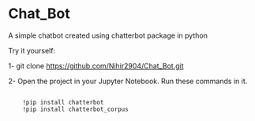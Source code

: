 #                                                           Chat_Bot
A simple chatbot created using chatterbot package in python

Try it yourself:

1- git clone https://github.com/Nihir2904/Chat_Bot.git

2- Open the project in your Jupyter Notebook.
Run these commands in it.
<pre><code>
    !pip install chatterbot
    !pip install chatterbot_corpus
</code></pre>
